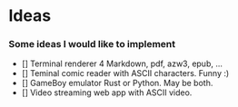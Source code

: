 # Ideas
### Some ideas I would like to implement

- [] Terminal renderer 4 Markdown, pdf, azw3, epub, ...
- [] Teminal comic reader with ASCII characters. Funny :)
- [] GameBoy emulator Rust or Python. May be both.
- [] Video streaming web app with ASCII video.
